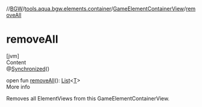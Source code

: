 //[BGW](../../../index.md)/[tools.aqua.bgw.elements.container](../index.md)/[GameElementContainerView](index.md)/[removeAll](remove-all.md)



# removeAll  
[jvm]  
Content  
@[Synchronized](https://kotlinlang.org/api/latest/jvm/stdlib/kotlin.jvm/-synchronized/index.html)()  
  
open fun [removeAll](remove-all.md)(): [List](https://kotlinlang.org/api/latest/jvm/stdlib/kotlin.collections/-list/index.html)<[T](index.md)>  
More info  


Removes all ElementViews from this GameElementContainerView.

  



